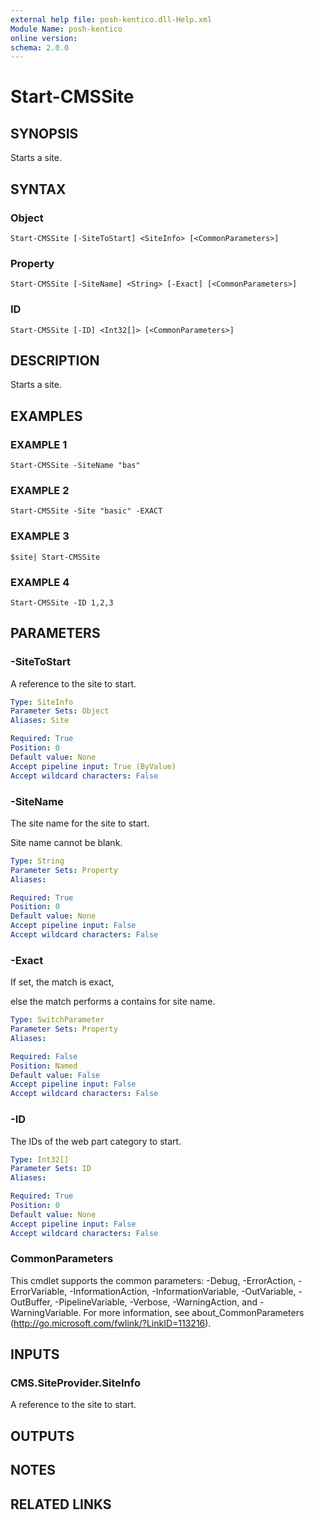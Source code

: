 ```yaml
---
external help file: posh-kentico.dll-Help.xml
Module Name: posh-kentico
online version:
schema: 2.0.0
---
```


# Start-CMSSite

## SYNOPSIS
Starts a site.

## SYNTAX

### Object
```
Start-CMSSite [-SiteToStart] <SiteInfo> [<CommonParameters>]
```

### Property
```
Start-CMSSite [-SiteName] <String> [-Exact] [<CommonParameters>]
```

### ID
```
Start-CMSSite [-ID] <Int32[]> [<CommonParameters>]
```

## DESCRIPTION
Starts a site.

## EXAMPLES

### EXAMPLE 1
```
Start-CMSSite -SiteName "bas"
```

### EXAMPLE 2
```
Start-CMSSite -Site "basic" -EXACT
```

### EXAMPLE 3
```
$site| Start-CMSSite
```

### EXAMPLE 4
```
Start-CMSSite -ID 1,2,3
```

## PARAMETERS

### -SiteToStart
A reference to the site to start.

```yaml
Type: SiteInfo
Parameter Sets: Object
Aliases: Site

Required: True
Position: 0
Default value: None
Accept pipeline input: True (ByValue)
Accept wildcard characters: False
```

### -SiteName
The site name for the site to start.

Site name cannot be blank.

```yaml
Type: String
Parameter Sets: Property
Aliases:

Required: True
Position: 0
Default value: None
Accept pipeline input: False
Accept wildcard characters: False
```

### -Exact
If set, the match is exact,

else the match performs a contains for site name.

```yaml
Type: SwitchParameter
Parameter Sets: Property
Aliases:

Required: False
Position: Named
Default value: False
Accept pipeline input: False
Accept wildcard characters: False
```

### -ID
The IDs of the web part category to start.

```yaml
Type: Int32[]
Parameter Sets: ID
Aliases:

Required: True
Position: 0
Default value: None
Accept pipeline input: False
Accept wildcard characters: False
```

### CommonParameters
This cmdlet supports the common parameters: -Debug, -ErrorAction, -ErrorVariable, -InformationAction, -InformationVariable, -OutVariable, -OutBuffer, -PipelineVariable, -Verbose, -WarningAction, and -WarningVariable.
For more information, see about_CommonParameters (http://go.microsoft.com/fwlink/?LinkID=113216).

## INPUTS

### CMS.SiteProvider.SiteInfo
A reference to the site to start.

## OUTPUTS

## NOTES

## RELATED LINKS
